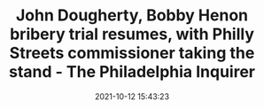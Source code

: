 ---
"title": "John Dougherty, Bobby Henon bribery trial resumes, with Philly Streets commissioner taking the stand - The Philadelphia Inquirer"
"date": "2021-10-12 15:43:23"
"feed_name": "GOOGLENEWSCONSTRUCTION"
"feed_website": "https://news.google.com/search?q=construction%2Bincident&hl=en-US&gl=US&ceid=US:en"
"feed_rss": "https://news.google.com/rss/search?q=construction%2Bincident&hl=en-US&gl=US&ceid=US:en"
"link": "https://www.inquirer.com/news/live/johnny-doc-dougherty-trial-bobby-henon-daily-updates-20211012.html"
"source": "{'href': 'https://www.inquirer.com', 'title': 'The Philadelphia Inquirer'}"
"file": "_posts/2021-1-1-75dddfc7aa4dd204e7e38fd166da9fae95a9c636.md"
"accident": "0"
"drilling": "0"
"dead": "0"
"injured": "0"
"arrested": "0"
"place": "unknown place"
"where": "unknown site"
"causes": "unknown"
"place_uri": "unknown place"
---
